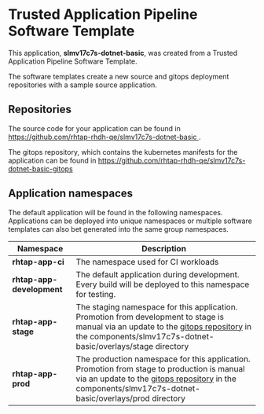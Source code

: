 # Trusted Application Pipeline Software Template

This application, **slmv17c7s-dotnet-basic**, was created from a Trusted Application Pipeline Software Template.

The software templates create a new source and gitops deployment repositories with a sample source application. 

## Repositories

The source code for your application can be found in [https://github.com/rhtap-rhdh-qe/slmv17c7s-dotnet-basic ](https://github.com/rhtap-rhdh-qe/slmv17c7s-dotnet-basic ).
 
The gitops repository, which contains the kubernetes manifests for the application can be found in 
[https://github.com/rhtap-rhdh-qe/slmv17c7s-dotnet-basic-gitops ](https://github.com/rhtap-rhdh-qe/slmv17c7s-dotnet-basic-gitops ) 

## Application namespaces 

The default application will be found in the following namespaces. Applications can be deployed into unique namespaces or multiple software templates can also bet generated into the same group namespaces.  

|  Namespace   |  Description   |  
| -------- | -------- |
| **rhtap-app-ci** | The namespace used for CI workloads |
| **rhtap-app-development** | The default application during development. Every build will be deployed to this namespace for testing. |
| **rhtap-app-stage** | The staging namespace for this application. Promotion from development to stage is manual via an update to the [gitops repository](https://github.com/rhtap-rhdh-qe/slmv17c7s-dotnet-basic-gitops ) in the components/slmv17c7s-dotnet-basic/overlays/stage directory |
| **rhtap-app-prod** | The production namespace for this application. Promotion from stage to production is manual via an update to the [gitops repository](https://github.com/rhtap-rhdh-qe/slmv17c7s-dotnet-basic-gitops ) in the components/slmv17c7s-dotnet-basic/overlays/prod directory |